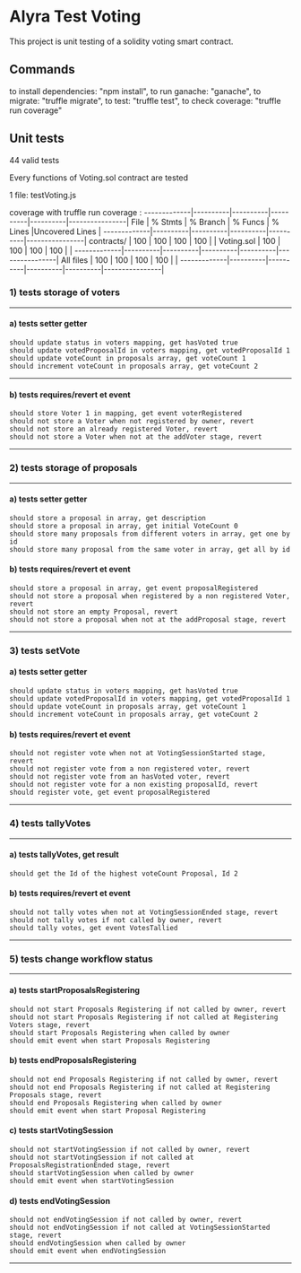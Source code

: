 # Alyra Test Voting

This project is unit testing of a solidity voting smart contract.

## Commands

to install dependencies: "npm install",
to run ganache: "ganache",
to migrate: "truffle migrate",
to test: "truffle test",
to check coverage: "truffle run coverage"


## Unit tests
44 valid tests

Every functions of  Voting.sol contract are tested

1 file: testVoting.js

coverage with truffle run coverage :
-------------|----------|----------|----------|----------|----------------|
File         |  % Stmts | % Branch |  % Funcs |  % Lines |Uncovered Lines |
-------------|----------|----------|----------|----------|----------------|
 contracts/  |      100 |      100 |      100 |      100 |                |
  Voting.sol |      100 |      100 |      100 |      100 |                |
-------------|----------|----------|----------|----------|----------------|
All files    |      100 |      100 |      100 |      100 |                |
-------------|----------|----------|----------|----------|----------------|


### 1)  tests storage of voters
***
#### a) tests setter getter
    should update status in voters mapping, get hasVoted true
    should update votedProposalId in voters mapping, get votedProposalId 1
    should update voteCount in proposals array, get voteCount 1
    should increment voteCount in proposals array, get voteCount 2
***
#### b) tests requires/revert et event
    should store Voter 1 in mapping, get event voterRegistered
    should not store a Voter when not registered by owner, revert
    should not store an already registered Voter, revert
    should not store a Voter when not at the addVoter stage, revert
***
### 2) tests storage of proposals
***
#### a) tests setter getter
    should store a proposal in array, get description
    should store a proposal in array, get initial VoteCount 0
    should store many proposals from different voters in array, get one by id
    should store many proposal from the same voter in array, get all by id
#### b) tests requires/revert et event
    should store a proposal in array, get event proposalRegistered
    should not store a proposal when registered by a non registered Voter, revert
    should not store an empty Proposal, revert
    should not store a proposal when not at the addProposal stage, revert
***
### 3) tests setVote
#### a) tests setter getter
    should update status in voters mapping, get hasVoted true
    should update votedProposalId in voters mapping, get votedProposalId 1
    should update voteCount in proposals array, get voteCount 1
    should increment voteCount in proposals array, get voteCount 2
#### b) tests requires/revert et event
    should not register vote when not at VotingSessionStarted stage, revert
    should not register vote from a non registered voter, revert
    should not register vote from an hasVoted voter, revert
    should not register vote for a non existing proposalId, revert
    should register vote, get event proposalRegistered
***
### 4) tests tallyVotes
***
#### a) tests tallyVotes, get result
    should get the Id of the highest voteCount Proposal, Id 2
#### b) tests requires/revert et event
    should not tally votes when not at VotingSessionEnded stage, revert
    should not tally votes if not called by owner, revert
    should tally votes, get event VotesTallied
***
### 5) tests change workflow status
***
#### a) tests startProposalsRegistering
    should not start Proposals Registering if not called by owner, revert
    should not start Proposals Registering if not called at Registering Voters stage, revert
    should start Proposals Registering when called by owner
    should emit event when start Proposals Registering
#### b) tests endProposalsRegistering
    should not end Proposals Registering if not called by owner, revert
    should not end Proposals Registering if not called at Registering Proposals stage, revert
    should end Proposals Registering when called by owner
    should emit event when start Proposal Registering
#### c) tests startVotingSession
    should not startVotingSession if not called by owner, revert
    should not startVotingSession if not called at ProposalsRegistrationEnded stage, revert
    should startVotingSession when called by owner
    should emit event when startVotingSession
#### d) tests endVotingSession
    should not endVotingSession if not called by owner, revert
    should not endVotingSession if not called at VotingSessionStarted stage, revert
    should endVotingSession when called by owner
    should emit event when endVotingSession 
***